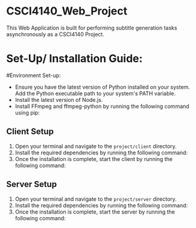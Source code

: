 # CSCI4140_Web_Project
This Web Application is built for performing subtitle generation tasks asynchronously as a CSCI4140 Project.
# Set-Up/ Installation Guide:

#Environment Set-up:
- Ensure you have the latest version of Python installed on your system. Add the Python executable path to your system's PATH variable.
- Install the latest version of Node.js.
- Install FFmpeg and ffmpeg-python by running the following command using pip:

## Client Setup

1. Open your terminal and navigate to the `project/client` directory.
2. Install the required dependencies by running the following command:
3. Once the installation is complete, start the client by running the following command:

## Server Setup

1. Open your terminal and navigate to the `project/server` directory.
2. Install the required dependencies by running the following command:
3. Once the installation is complete, start the server by running the following command:
